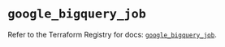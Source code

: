 # `google_bigquery_job`

Refer to the Terraform Registry for docs: [`google_bigquery_job`](https://registry.terraform.io/providers/hashicorp/google/6.34.1/docs/resources/bigquery_job).
